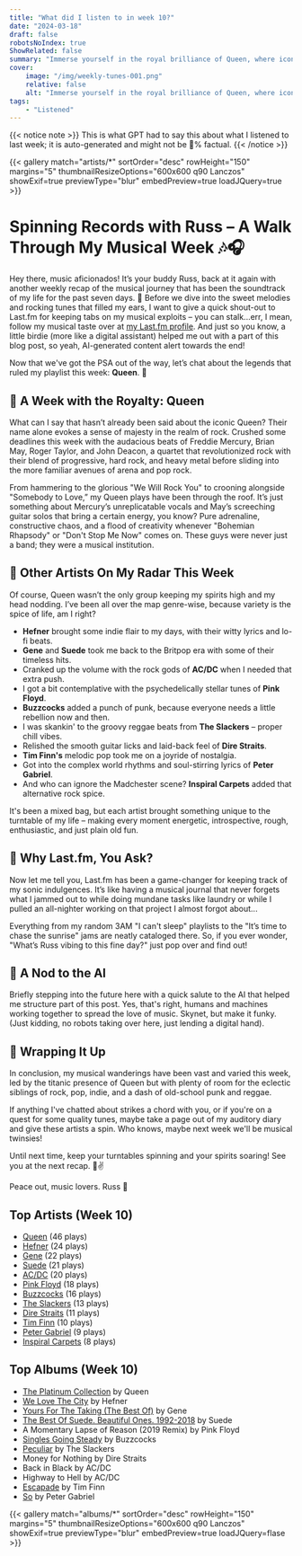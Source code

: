 ```yaml
---
title: "What did I listen to in week 10?"
date: "2024-03-18"
draft: false
robotsNoIndex: true
ShowRelated: false
summary: "Immerse yourself in the royal brilliance of Queen, where iconic riffs meet Freddie Mercury's"
cover:
    image: "/img/weekly-tunes-001.png"
    relative: false
    alt: "Immerse yourself in the royal brilliance of Queen, where iconic riffs meet Freddie Mercury's"
tags:
    - "Listened"
---
```


{{< notice note >}}
This is what GPT had to say this about what I listened to last week; it is auto-generated and might not be 💯% factual.
{{< /notice >}}

{{< gallery match="artists/*" sortOrder="desc" rowHeight="150" margins="5" thumbnailResizeOptions="600x600 q90 Lanczos" showExif=true previewType="blur" embedPreview=true loadJQuery=true >}}

# Spinning Records with Russ – A Walk Through My Musical Week 🎶🎧

Hey there, music aficionados! It’s your buddy Russ, back at it again with another weekly recap of the musical journey that has been the soundtrack of my life for the past seven days. 🕺 Before we dive into the sweet melodies and rocking tunes that filled my ears, I want to give a quick shout-out to Last.fm for keeping tabs on my musical exploits – you can stalk...err, I mean, follow my musical taste over at [my Last.fm profile](https://www.last.fm/user/RussMckendrick). And just so you know, a little birdie (more like a digital assistant) helped me out with a part of this blog post, so yeah, AI-generated content alert towards the end! 

Now that we've got the PSA out of the way, let’s chat about the legends that ruled my playlist this week: **Queen**. 👑

## 🥁 A Week with the Royalty: Queen

What can I say that hasn’t already been said about the iconic Queen? Their name alone evokes a sense of majesty in the realm of rock. Crushed some deadlines this week with the audacious beats of Freddie Mercury, Brian May, Roger Taylor, and John Deacon, a quartet that revolutionized rock with their blend of progressive, hard rock, and heavy metal before sliding into the more familiar avenues of arena and pop rock.

From hammering to the glorious "We Will Rock You" to crooning alongside "Somebody to Love,” my Queen plays have been through the roof. It’s just something about Mercury’s unreplicatable vocals and May’s screeching guitar solos that bring a certain energy, you know? Pure adrenaline, constructive chaos, and a flood of creativity whenever "Bohemian Rhapsody" or "Don't Stop Me Now" comes on. These guys were never just a band; they were a musical institution.

## 🎸 Other Artists On My Radar This Week

Of course, Queen wasn’t the only group keeping my spirits high and my head nodding. I’ve been all over the map genre-wise, because variety is the spice of life, am I right?

- **Hefner** brought some indie flair to my days, with their witty lyrics and lo-fi beats.
- **Gene** and **Suede** took me back to the Britpop era with some of their timeless hits.
- Cranked up the volume with the rock gods of **AC/DC** when I needed that extra push.
- I got a bit contemplative with the psychedelically stellar tunes of **Pink Floyd**.
- **Buzzcocks** added a punch of punk, because everyone needs a little rebellion now and then.
- I was skankin' to the groovy reggae beats from **The Slackers** – proper chill vibes.
- Relished the smooth guitar licks and laid-back feel of **Dire Straits**.
- **Tim Finn's** melodic pop took me on a joyride of nostalgia.
- Got into the complex world rhythms and soul-stirring lyrics of **Peter Gabriel**.
- And who can ignore the Madchester scene? **Inspiral Carpets** added that alternative rock spice.

It's been a mixed bag, but each artist brought something unique to the turntable of my life – making every moment energetic, introspective, rough, enthusiastic, and just plain old fun.

## 🎼 Why Last.fm, You Ask?

Now let me tell you, Last.fm has been a game-changer for keeping track of my sonic indulgences. It’s like having a musical journal that never forgets what I jammed out to while doing mundane tasks like laundry or while I pulled an all-nighter working on that project I almost forgot about...

Everything from my random 3AM "I can't sleep" playlists to the "It’s time to chase the sunrise" jams are neatly cataloged there. So, if you ever wonder, "What’s Russ vibing to this fine day?" just pop over and find out! 

## 🤖 A Nod to the AI

Briefly stepping into the future here with a quick salute to the AI that helped me structure part of this post. Yes, that's right, humans and machines working together to spread the love of music. Skynet, but make it funky. (Just kidding, no robots taking over here, just lending a digital hand).

## 🌟 Wrapping It Up

In conclusion, my musical wanderings have been vast and varied this week, led by the titanic presence of Queen but with plenty of room for the eclectic siblings of rock, pop, indie, and a dash of old-school punk and reggae.

If anything I've chatted about strikes a chord with you, or if you're on a quest for some quality tunes, maybe take a page out of my auditory diary and give these artists a spin. Who knows, maybe next week we'll be musical twinsies!

Until next time, keep your turntables spinning and your spirits soaring! See you at the next recap. 🎵✌️

Peace out, music lovers. 
Russ 🎸

## Top Artists (Week 10)

- [Queen](https://www.russ.fm/artist/queen/) (46 plays)
- [Hefner](https://www.russ.fm/artist/hefner/) (24 plays)
- [Gene](https://www.russ.fm/artist/gene/) (22 plays)
- [Suede](https://www.russ.fm/artist/suede/) (21 plays)
- [AC/DC](https://www.russ.fm/artist/ac/dc/) (20 plays)
- [Pink Floyd](https://www.russ.fm/artist/pink-floyd/) (18 plays)
- [Buzzcocks](https://www.russ.fm/artist/buzzcocks/) (16 plays)
- [The Slackers](https://www.russ.fm/artist/the-slackers/) (13 plays)
- [Dire Straits](https://www.russ.fm/artist/dire-straits/) (11 plays)
- [Tim Finn](https://www.russ.fm/artist/tim-finn/) (10 plays)
- [Peter Gabriel](https://www.russ.fm/artist/peter-gabriel/) (9 plays)
- [Inspiral Carpets](https://www.russ.fm/artist/inspiral-carpets/) (8 plays)


## Top Albums (Week 10)

- [The Platinum Collection](https://www.russ.fm/albums/the-platinum-collection-23601854/) by Queen
- [We Love The City](https://www.russ.fm/albums/we-love-the-city-21297037/) by Hefner
- [Yours For The Taking (The Best Of)](https://www.russ.fm/albums/yours-for-the-taking-the-best-of-15778008/) by Gene
- [The Best Of Suede. Beautiful Ones. 1992-2018](https://www.russ.fm/albums/the-best-of-suede-beautiful-ones-1992-2018-16073517/) by Suede
- A Momentary Lapse of Reason (2019 Remix) by Pink Floyd
- [Singles Going Steady](https://www.russ.fm/albums/singles-going-steady-30026605/) by Buzzcocks
- [Peculiar](https://www.russ.fm/albums/peculiar-13689689/) by The Slackers
- Money for Nothing by Dire Straits
- Back in Black by AC/DC
- Highway to Hell by AC/DC
- [Escapade](https://www.russ.fm/albums/escapade-2733922/) by Tim Finn
- [So](https://www.russ.fm/albums/so-379036/) by Peter Gabriel


{{< gallery match="albums/*" sortOrder="desc" rowHeight="150" margins="5" thumbnailResizeOptions="600x600 q90 Lanczos" showExif=true previewType="blur" embedPreview=true loadJQuery=flase >}}